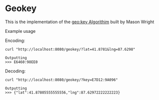 
# Geokey
This is the implementation of the [geo:key Algorithim](https://www.linkedin.com/pulse/geokey-new-open-memorable-geocoding-system-jaime-olivares) built by Mason Wright

Example usage

  Encoding: 
  ```
  curl "http://localhost:8080/geokey/?lat=41.8781&lng=87.6298"

  Outputting
  >>> E6460:98EE0
  ```
  Decoding: 
  ```
  curl "http://localhost:8080/geokey/?key=E7D12:9A096"

  Outputting
  >>> {"lat":41.87805555555556,"lng":87.62972222222223}
  ```
